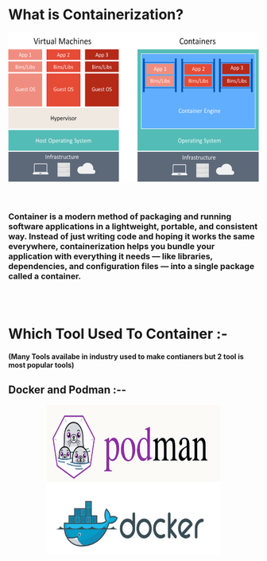 <html>
  <head>
    <body>
      <h1>What is Containerization?</h1>
      <center><img src="containers-vs-virtual-machines-1024x551.png" width="600"  height="300"></center> 
      <br>
      <br>
      <h3> Container is a modern method of packaging and running software applications in a lightweight, portable, and consistent way. Instead of just writing code and hoping it works the same everywhere, containerization helps you bundle your application with everything it needs — like libraries, dependencies, and configuration files — into a single package called a container.</h3>
  <br>
      <br>
    <h1>Which Tool Used To  Container :-</h1>
      <h4>(Many Tools availabe in industry used to make contianers but 2 tool is most popular tools) </h4>
      <h2>Docker and Podman :--</h2>
<center><img src="Podman-vs.-Docker.png" width="350"  height="300"></center>
</body
  </head>
</html>
